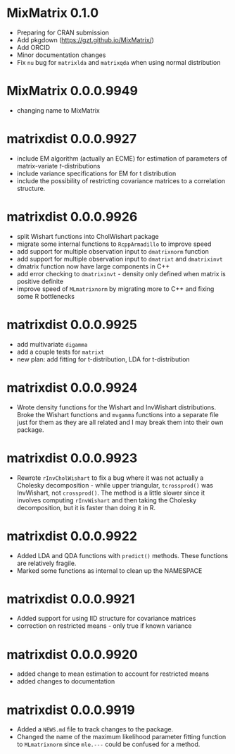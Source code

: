 # MixMatrix 0.1.0

* Preparing for CRAN submission
* Add pkgdown (https://gzt.github.io/MixMatrix/)
* Add ORCID
* Minor documentation changes
* Fix `nu` bug for `matrixlda` and `matrixqda` when using normal distribution

# MixMatrix 0.0.0.9949

* changing name to MixMatrix

# matrixdist 0.0.0.9927

* include EM algorithm (actually an ECME) for estimation of parameters of matrix-variate *t*-distributions
* include variance specifications for EM for t distribution
* include the possibility of restricting covariance matrices to a correlation structure.

# matrixdist 0.0.0.9926

* split Wishart functions into CholWishart package
* migrate some internal functions to `RcppArmadillo` to improve speed
* add support for multiple observation input to `dmatrixnorm` function
* add support for multiple observation input to `dmatrixt` and `dmatrixinvt`
* dmatrix function now have large components in C++
* add error checking to `dmatrixinvt` - density only defined when matrix is positive definite
* improve speed of `MLmatrixnorm` by migrating more to C++ and fixing some R bottlenecks

# matrixdist 0.0.0.9925
 
* add multivariate `digamma` 
* add a couple tests for `matrixt`
* new plan: add fitting for t-distribution, LDA for t-distribution

# matrixdist 0.0.0.9924

* Wrote density functions for the Wishart and InvWishart distributions. Broke the Wishart functions and 
`mvgamma` functions into a separate file just for them as they are all related and I may break them into 
their own package.

# matrixdist 0.0.0.9923

* Rewrote `rInvCholWishart` to fix a bug where it was not actually a Cholesky decomposition - while upper triangular,
`tcrossprod()` was InvWishart, not `crossprod()`. The method is a little slower since it involves computing `rInvWishart` and then taking the Cholesky decomposition, but it is faster than doing it in R.

# matrixdist 0.0.0.9922
 
* Added LDA and QDA functions with `predict()` methods. These functions
  are relatively fragile.
* Marked some functions as internal to clean up the NAMESPACE

# matrixdist 0.0.0.9921

* Added support for using IID structure for covariance matrices
* correction on restricted means - only true if known variance

# matrixdist 0.0.0.9920

* added change to mean estimation to account for restricted means
* added changes to documentation


# matrixdist 0.0.0.9919

* Added a `NEWS.md` file to track changes to the package.
* Changed the name of the maximum likelihood parameter fitting function to `MLmatrixnorm` since `mle.---` could be confused for a method.




